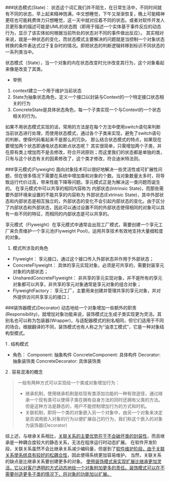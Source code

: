 ###状态模式(State)：
状态这个词汇我们并不陌生，在日常生活中，不同时间就有不同的状态，早上起来精神饱满，中文想睡觉，下午又渐渐恢复，晚上可能精神更旺也可能耗费体力只想睡觉，这一天中就对应着不同的状态。或者对软件开发人员更形象的描述可能是UML的状态图（即用于描述一个实体基于事件反应的动态行为，显示了该实体如何根据当前所处的状态对不同的事件做出反应）。
其实相对来说，就是一种状态的变化，而状态模式主要解决的问题就是当控制一个对象状态转换的条件表达式过于复杂时的情况。即把状态的判断逻辑转移到标识不同状态的一系列类当中。
　　

状态模式（State），当一个对象的内在状态改变时允许改变其行为，这个对象看起来像是改变了其类。
- 举例
1. context建立一个用于维护当前状态
2. State为抽象状态角色，定义一个接口以封装与Context的一个特定接口状态相关的行为
3. ConcreteState是具体状态角色，每一个子类实现一个与Context的一个状态相关的行为。

如果不用状态模式实现的话，常用的方法是在每个方法中使用switch语句来判断当前状态进行处理，而使用状态模式，通过各个子类来实现，避免了switch语句的判断，使得代码看起来不是那么的冗杂。
那么结合状态模式的特点，如果现在要增加两个状态即通电状态和断点状态呢？
其实很简单，只需增加两个子类，并在原有类上增加而不是去修改，符合开闭原则；而这里我们的状态都是单独的类，只有与这个状态有关的因素修改了，这个类才修改，符合迪米特法则。

###享元模式(Flyweight)
面向对象技术可以很好地解决一些灵活性或可扩展性问题，但在很多情况下需要在系统中增加类和对象的个数。当对象数量太多时，将导致运行代价过高，带来性能下降等问题。享元模式正是为解决这一类问题而诞生的。
在享元模式中可以共享的相同内容称为 内部状态(Intrinsic State)，而那些需要外部环境来设置的不能共享的内容称为 外部状态(Extrinsic State)，其中外部状态和内部状态是相互独立的，外部状态的变化不会引起内部状态的变化。由于区分了内部状态和外部状态，因此可以通过设置不同的外部状态使得相同的对象可以具有一些不同的特征，而相同的内部状态是可以共享的。

享元模式（Flyweight）在享元模式中通常会出现工厂模式，需要创建一个享元工厂来负责维护一个享元池(Flyweight Pool)，运用共享技术有效地支持大量细粒度的对象。
1. 模式所涉及的角色
- Flyweight： 享元接口，通过这个接口传入外部状态并作用于外部状态；
- ConcreteFlyweight： 具体的享元实现对象，必须是可共享的，需要封装享元对象的内部状态；
- UnsharedConcreteFlyweight： 非共享的享元实现对象，并不是所有的享元对象都可以共享，非共享的享元对象通常是享元对象的组合对象；
- FlyweightFactory： 享元工厂，主要用来创建并管理共享的享元对象，并对外提供访问共享享元的接口；


###装饰器模式(Decorator)
动态地给一个对象增加一些额外的职责(Responsibility)，就增加对象功能来说，装饰模式比生成子类实现更为灵活。其别名也可以称为包装器(Wrapper)，与适配器模式的别名相同，但它们适用于不同的场合。根据翻译的不同，装饰模式也有人称之为“油漆工模式”，它是一种对象结构型模式。

1 . 结构模式
- 角色： 
  Component: 抽象构件
  ConcreteComponent: 具体构件
  Decorator: 抽象装饰类
  ConcreteDecorator: 具体装饰类

2 . 容易混淆的概念
> 一般有两种方式可以实现给一个类或对象增加行为：
>- 继承机制，使用继承机制是给现有类添加功能的一种有效途径，通过继承一个现有类可以使得子类在拥有自身方法的同时还拥有父类的方法。但是这种方法是静态的，用户不能控制增加行为的方式和时机。
>- 关联机制，即将一个类的对象嵌入另一个对象中，由另一个对象来决定是否调用嵌入对象的行为以便扩展自己的行为，我们称这个嵌入的对象为装饰器(Decorator)
   
   综上述，与继承关系相比，<u>关联关系的主要优势在于不会破坏类的封装性</u>，而且继承是一种耦合度较大的静态关系，无法在程序运行时动态扩展。
   在软件开发阶段，关联关系虽然不会比继承关系减少编码量，但是到了<u>软件维护阶段，由于关联关系使系统具有较好的松耦合性</u>，因此使得系统更加容易维护。
   当然，关联关系的缺点是比继承关系要创建更多的对象。
   <u>使用装饰模式来实现扩展比继承更加灵活，它以对客户透明的方式动态地给一个对象附加更多的责任。装饰模式可以在不需要创造更多子类的情况下，将对象的功能加以扩展。</u>
   

















